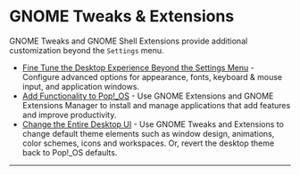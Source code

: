 # GNOME Tweaks & Extensions

GNOME Tweaks and GNOME Shell Extensions provide additional customization beyond the `Settings` menu.

- [Fine Tune the Desktop Experience Beyond the Settings Menu](gnome-tweaks.md) - Configure advanced options for appearance, fonts, keyboard & mouse input, and application windows.
- [Add Functionality to Pop!_OS](gnome-extensions.md) - Use GNOME Extensions and GNOME Extensions Manager to install and manage applications that add features and improve productivity.
- [Change the Entire Desktop UI](user-themes.md) - Use GNOME Tweaks and Extensions to change default theme elements such as window design, animations, color schemes, icons and workspaces. Or, revert the desktop theme back to Pop!\_OS defaults.

---
